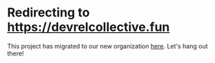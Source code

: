 # Redirecting to https://devrelcollective.fun

This project has migrated to our new organization [here](https://github.com/devrelcollective/devrelcollective.github.io). Let's hang out there!
